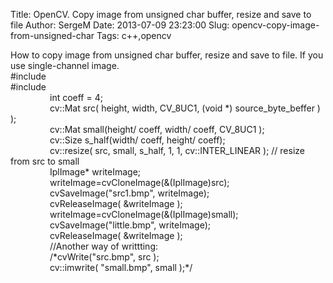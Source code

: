 Title: OpenCV. Copy image from unsigned char buffer, resize and save to file
Author: SergeM
Date: 2013-07-09 23:23:00
Slug: opencv-copy-image-from-unsigned-char
Tags: c++,opencv

<div dir="ltr" style="text-align: left;" trbidi="on">How to copy image from unsigned char buffer, resize and save to file.
If you use single-channel image.

<div><div>#include <opencv/cv.h></div><div>#include <opencv/highgui.h></div></div><div>
</div><div>&nbsp; &nbsp; &nbsp; &nbsp; &nbsp; &nbsp; &nbsp; &nbsp; int coeff = 4;</div><div>&nbsp; &nbsp; &nbsp; &nbsp; &nbsp; &nbsp; &nbsp; &nbsp; cv::Mat src( height, width, CV_8UC1, (void *) source_byte_beffer ) );</div><div>&nbsp; &nbsp; &nbsp; &nbsp; &nbsp; &nbsp; &nbsp; &nbsp; cv::Mat small(height/ coeff,&nbsp;width/ coeff, CV_8UC1 );</div><div>
</div><div>&nbsp; &nbsp; &nbsp; &nbsp; &nbsp; &nbsp; &nbsp; &nbsp; cv::Size s_half(width/ coeff,&nbsp;height/ coeff);</div><div>&nbsp; &nbsp; &nbsp; &nbsp; &nbsp; &nbsp; &nbsp; &nbsp; cv::resize( src, small, s_half, 1, 1, cv::INTER_LINEAR ); // resize from src to small</div><div>
</div><div>&nbsp; &nbsp; &nbsp; &nbsp; &nbsp; &nbsp; &nbsp; &nbsp; IplImage* writeImage;</div><div>&nbsp; &nbsp; &nbsp; &nbsp; &nbsp; &nbsp; &nbsp; &nbsp; writeImage=cvCloneImage(&amp;(IplImage)src);</div><div>&nbsp; &nbsp; &nbsp; &nbsp; &nbsp; &nbsp; &nbsp; &nbsp; cvSaveImage("src1.bmp", writeImage);</div><div>&nbsp; &nbsp; &nbsp; &nbsp; &nbsp; &nbsp; &nbsp; &nbsp; cvReleaseImage( &amp;writeImage );</div><div>
</div><div>&nbsp; &nbsp; &nbsp; &nbsp; &nbsp; &nbsp; &nbsp; &nbsp; writeImage=cvCloneImage(&amp;(IplImage)small);</div><div>&nbsp; &nbsp; &nbsp; &nbsp; &nbsp; &nbsp; &nbsp; &nbsp; cvSaveImage("little.bmp", writeImage);</div><div>&nbsp; &nbsp; &nbsp; &nbsp; &nbsp; &nbsp; &nbsp; &nbsp; cvReleaseImage( &amp;writeImage );</div><div>
</div><div>
</div><div>&nbsp; &nbsp; &nbsp; &nbsp; &nbsp; &nbsp; &nbsp; &nbsp; //Another way of writtting: &nbsp; &nbsp; &nbsp; &nbsp; &nbsp; &nbsp; &nbsp;&nbsp;</div><div>&nbsp; &nbsp; &nbsp; &nbsp; &nbsp; &nbsp; &nbsp; &nbsp; /*cvWrite("src.bmp", src );</div><div>&nbsp; &nbsp; &nbsp; &nbsp; &nbsp; &nbsp; &nbsp; &nbsp; cv::imwrite( "small.bmp", small );*/</div><div>
</div><div>&nbsp; &nbsp; &nbsp; &nbsp; &nbsp; &nbsp; &nbsp; &nbsp;&nbsp;</div><div>&nbsp; &nbsp; &nbsp; &nbsp; &nbsp;</div></div>